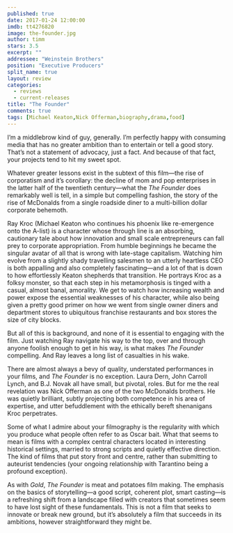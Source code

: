 ```yaml
---
published: true
date: 2017-01-24 12:00:00
imdb: tt4276820
image: the-founder.jpg
author: timm
stars: 3.5
excerpt: ""
addressee: "Weinstein Brothers"
position: "Executive Producers"
split_name: true
layout: review
categories: 
  - reviews
  - current-releases
title: "The Founder"
comments: true
tags: [Michael Keaton,Nick Offerman,biography,drama,food]
---
```

I’m a middlebrow kind of guy, generally. I’m perfectly happy with consuming media that has no greater ambition than to entertain or tell a good story. That’s not a statement of advocacy, just a fact. And because of that fact, your projects tend to hit my sweet spot. 

Whatever greater lessons exist in the subtext of this film—the rise of corporatism and it’s corollary: the decline of mom and pop enterprises in the latter half of the twentieth century—what the _The Founder_ does remarkably well is tell, in a simple but compelling fashion, the story of the rise of McDonalds from a single roadside diner to a multi-billion dollar corporate behemoth.

Ray Kroc (Michael Keaton who continues his phoenix like re-emergence onto the A-list) is a character whose through line is an absorbing, cautionary tale about how innovation and small scale entrepreneurs can fall prey to corporate appropriation. From humble beginnings he became the singular avatar of all that is wrong with late-stage capitalism. Watching him evolve from a slightly shady travelling salesmen to an utterly heartless CEO is both appalling and also completely fascinating—and a lot of that is down to how effortlessly Keaton shepherds that transition. He portrays Kroc as a folksy monster, so that each step in his metamorphosis is tinged with a casual, almost banal, amorality. We get to watch how increasing wealth and power expose the essential weaknesses of his character, while also being given a pretty good primer on how we went from single owner diners and department stores to ubiquitous franchise restaurants and box stores the size of city blocks.

But all of this is background, and none of it is essential to engaging with the film. Just watching Ray navigate his way to the top, over and through anyone foolish enough to get in his way, is what makes _The Founder_ compelling. And Ray leaves a long list of casualties in his wake. 

There are almost always a bevy of quality, understated performances in your films, and _The Founder_ is no exception. Laura Dern, John Carroll Lynch, and B.J. Novak all have small, but pivotal, roles. But for me the real revelation was Nick Offerman as one of the two McDonalds brothers. He was quietly brilliant, subtly projecting both competence in his area of expertise, and utter befuddlement with the ethically bereft shenanigans Kroc perpetrates.

Some of what I admire about your filmography is the regularity with which you produce what people often refer to as Oscar bait. What that seems to mean is films with a complex central characters located in interesting historical settings, married to strong scripts and quietly effective direction. The kind of films that put story front and centre, rather than submitting to auteurist tendencies (your ongoing relationship with Tarantino being a profound exception).

As with _Gold_, _The Founder_ is meat and potatoes film making. The emphasis on the basics of storytelling—a good script, coherent plot, smart casting—is a refreshing shift from a landscape filled with creators that sometimes seem to have lost sight of these fundamentals. This is not a film that seeks to innovate or break new ground, but it’s absolutely a film that succeeds in its ambitions, however straightforward they might be.
